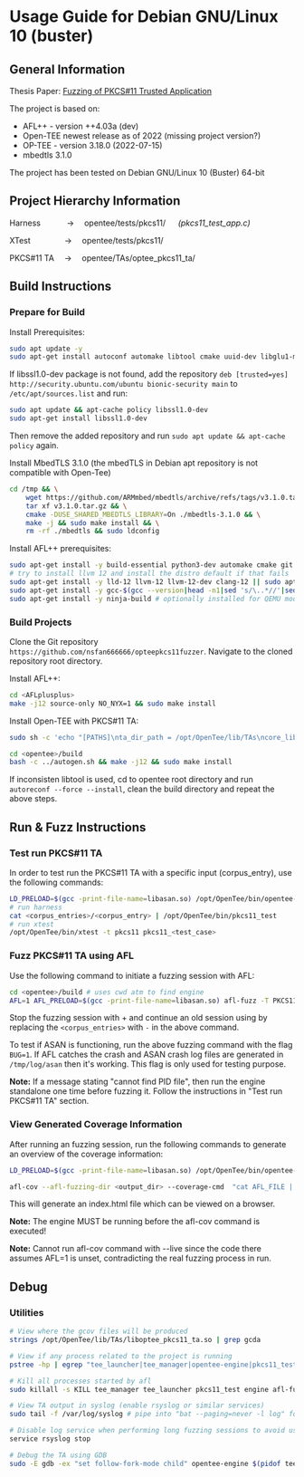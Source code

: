 # Usage Guide for Debian GNU/Linux 10 (buster)

## General Information

Thesis Paper: [Fuzzing of PKCS#11 Trusted Application](https://lup.lub.lu.se/student-papers/search/publication/9112597)

The project is based on:
* AFL++ - version ++4.03a (dev)
* Open-TEE newest release as of 2022 (missing project version?)
* OP-TEE - version 3.18.0 (2022-07-15)
* mbedtls 3.1.0

The project has been tested on Debian GNU/Linux 10 (Buster) 64-bit

## Project Hierarchy Information

Harness  &emsp;&emsp;&emsp;&rarr;&emsp; opentee/tests/pkcs11/ &emsp; *(pkcs11_test_app.c)*

XTest &emsp;&emsp;&emsp;&emsp;&rarr;&emsp; opentee/tests/pkcs11/

PKCS#11 TA &emsp;&rarr;&emsp; opentee/TAs/optee_pkcs11_ta/

## Build Instructions

### Prepare for Build

Install Prerequisites:

```bash
sudo apt update -y
sudo apt-get install autoconf automake libtool cmake uuid-dev libglu1-mesa-dev libelf-dev mesa-common-dev build-essential wget git pkg-config libfuse-dev libssl1.0-dev
```

If libssl1.0-dev package is not found, add the repository ```deb [trusted=yes] http://security.ubuntu.com/ubuntu bionic-security main``` to ```/etc/apt/sources.list``` and run:

```bash
sudo apt update && apt-cache policy libssl1.0-dev
sudo apt-get install libssl1.0-dev
```

Then remove the added repository and run ```sudo apt update && apt-cache policy``` again. 

Install MbedTLS 3.1.0 (the mbedTLS in Debian apt repository is not compatible with Open-Tee)

```bash
cd /tmp && \
	wget https://github.com/ARMmbed/mbedtls/archive/refs/tags/v3.1.0.tar.gz && \
    tar xf v3.1.0.tar.gz && \
    cmake -DUSE_SHARED_MBEDTLS_LIBRARY=On ./mbedtls-3.1.0 && \
    make -j && sudo make install && \
    rm -rf ./mbedtls && sudo ldconfig
```

Install AFL++ prerequisites:

```bash
sudo apt-get install -y build-essential python3-dev automake cmake git flex bison libglib2.0-dev libpixman-1-dev python3-setuptools cargo libgtk-3-dev
# try to install llvm 12 and install the distro default if that fails
sudo apt-get install -y lld-12 llvm-12 llvm-12-dev clang-12 || sudo apt-get install -y lld llvm llvm-dev clang
sudo apt-get install -y gcc-$(gcc --version|head -n1|sed 's/\..*//'|sed 's/.* //')-plugin-dev libstdc++-$(gcc --version|head -n1|sed 's/\..*//'|sed 's/.* //')-dev
sudo apt-get install -y ninja-build # optionally installed for QEMU mode
```

### Build Projects

Clone the Git repository `https://github.com/nsfan666666/opteepkcs11fuzzer`. Navigate to the cloned repository root directory.

Install AFL++:

```bash
cd <AFLplusplus>
make -j12 source-only NO_NYX=1 && sudo make install
```

Install Open-TEE with PKCS#11 TA:

```bash
sudo sh -c 'echo "[PATHS]\nta_dir_path = /opt/OpenTee/lib/TAs\ncore_lib_path = /opt/OpenTee/lib\nopentee_bin = /opt/OpenTee/bin/opentee-engine\nsubprocess_manager = libManagerApi.so\nsubprocess_launcher = libLauncherApi.so" > /etc/opentee.conf'

cd <opentee>/build
bash -c ../autogen.sh && make -j12 && sudo make install 
```

If inconsisten libtool is used, cd to opentee root directory and run ```autoreconf --force --install```, clean the build directory and repeat the above steps.

## Run & Fuzz Instructions

### Test run PKCS#11 TA

In order to test run the PKCS#11 TA with a specific input (corpus_entry), use the following commands: 

```bash
LD_PRELOAD=$(gcc -print-file-name=libasan.so) /opt/OpenTee/bin/opentee-engine -f 
# run harness
cat <corpus_entries>/<corpus_entry> | /opt/OpenTee/bin/pkcs11_test 
# run xtest
/opt/OpenTee/bin/xtest -t pkcs11 pkcs11_<test_case> 
```

### Fuzz PKCS#11 TA using AFL

Use the following command to initiate a fuzzing session with AFL:

```bash
cd <opentee>/build # uses cwd atm to find engine
AFL=1 AFL_PRELOAD=$(gcc -print-file-name=libasan.so) afl-fuzz -T PKCS11 -D -t <timeout_ms> -i <corpus_entries> -o <opentee>/out -- /opt/OpenTee/bin/pkcs11_test
```

Stop the fuzzing session with <CTRL>+<C> and continue an old session using by replacing the `<corpus_entries>` with `-` in the above command.

To test if ASAN is functioning, run the above fuzzing command with the flag ```BUG=1```. If AFL catches the crash and ASAN crash log files are generated in ```/tmp/log/asan``` then it's working. This flag is only used for testing purpose.

**Note:** If a message stating "cannot find PID file", then run the engine standalone one time before fuzzing it. Follow the instructions in "Test run PKCS#11 TA" section.


### View Generated Coverage Information

After running an fuzzing session, run the following commands to generate an overview of the coverage information:

```bash
LD_PRELOAD=$(gcc -print-file-name=libasan.so) /opt/OpenTee/bin/opentee-engine -f

afl-cov --afl-fuzzing-dir <output_dir> --coverage-cmd  "cat AFL_FILE | LD_PRELOAD=$(gcc -print-file-name=libasan.so) /opt/OpenTee/bin/pkcs11_test" --code-dir <opentee> --overwrite
```

This will generate an index.html file which can be viewed on a browser. 

**Note:** The engine MUST be running before the afl-cov command is executed!

**Note:** Cannot run afl-cov command with --live since the code there assumes AFL=1 is unset, contradicting the real fuzzing process in run.



## Debug

### Utilities

```bash
# View where the gcov files will be produced
strings /opt/OpenTee/lib/TAs/liboptee_pkcs11_ta.so | grep gcda 

# View if any process related to the project is running
pstree -hp | egrep "tee_launcher|tee_manager|opentee-engine|pkcs11_test" 

# Kill all processes started by afl
sudo killall -s KILL tee_manager tee_launcher pkcs11_test engine afl-fuzz opentee-engine

# View TA output in syslog (enable rsyslog or similar services)
sudo tail -f /var/log/syslog # pipe into "bat --paging=never -l log" for prettier output 

# Disable log service when performing long fuzzing sessions to avoid using up the disk
service rsyslog stop

# Debug the TA using GDB
sudo -E gdb -ex "set follow-fork-mode child" opentee-engine $(pidof tee_launcher)
```

